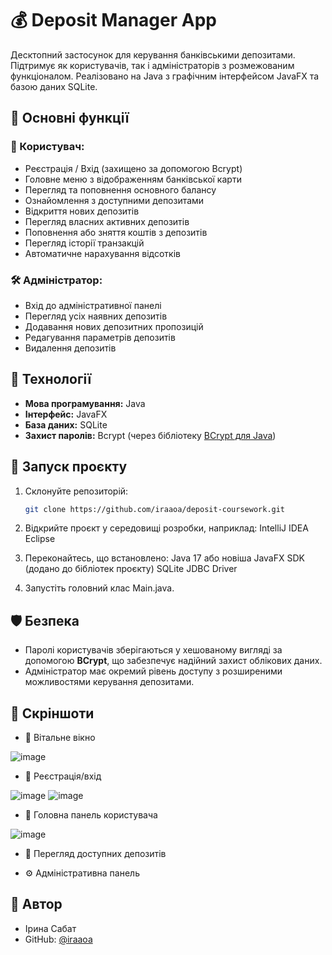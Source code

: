 # 💰 Deposit Manager App

Десктопний застосунок для керування банківськими депозитами. Підтримує як користувачів, так і адміністраторів з розмежованим функціоналом. Реалізовано на Java з графічним інтерфейсом JavaFX та базою даних SQLite.

## 🔑 Основні функції

### 👤 Користувач:
- Реєстрація / Вхід (захищено за допомогою Bcrypt)
- Головне меню з відображенням банківської карти
- Перегляд та поповнення основного балансу
- Ознайомлення з доступними депозитами
- Відкриття нових депозитів
- Перегляд власних активних депозитів
- Поповнення або зняття коштів з депозитів
- Перегляд історії транзакцій
- Автоматичне нарахування відсотків

### 🛠️ Адміністратор:
- Вхід до адміністративної панелі
- Перегляд усіх наявних депозитів
- Додавання нових депозитних пропозицій
- Редагування параметрів депозитів
- Видалення депозитів

## 🧰 Технології

- **Мова програмування:** Java
- **Інтерфейс:** JavaFX
- **База даних:** SQLite
- **Захист паролів:** Bcrypt (через бібліотеку [BCrypt для Java](https://github.com/patrickfav/bcrypt))

## 🚀 Запуск проєкту

1. Склонуйте репозиторій:
   ```bash
   git clone https://github.com/iraaoa/deposit-coursework.git
   
2. Відкрийте проєкт у середовищі розробки, наприклад:
IntelliJ IDEA
Eclipse

3. Переконайтесь, що встановлено:
Java 17 або новіша
JavaFX SDK (додано до бібліотек проєкту)
SQLite JDBC Driver

4. Запустіть головний клас Main.java.


## 🛡 Безпека

- Паролі користувачів зберігаються у хешованому вигляді за допомогою **BCrypt**, що забезпечує надійний захист облікових даних.
- Адміністратор має окремий рівень доступу з розширеними можливостями керування депозитами.

## 📸 Скріншоти

- 🧾 Вітальне вікно
  
![image](https://github.com/user-attachments/assets/3af0b724-6fbf-42ba-be61-ee8fb206e2fd)

- 🧾 Реєстрація/вхід

![image](https://github.com/user-attachments/assets/72f62ec8-1d26-483d-b9a9-ff436dea6f56)
![image](https://github.com/user-attachments/assets/042250f6-62dd-44fb-9044-88a3293479be)

- 🧾 Головна панель користувача
  
![image](https://github.com/user-attachments/assets/9032df8f-c783-4e4a-9b45-aa3e24128711)

- 💼 Перегляд доступних депозитів


- ⚙️ Адміністративна панель


## 👤 Автор

- Ірина Сабат
- GitHub: [@iraaoa](https://github.com/iraaoa)
